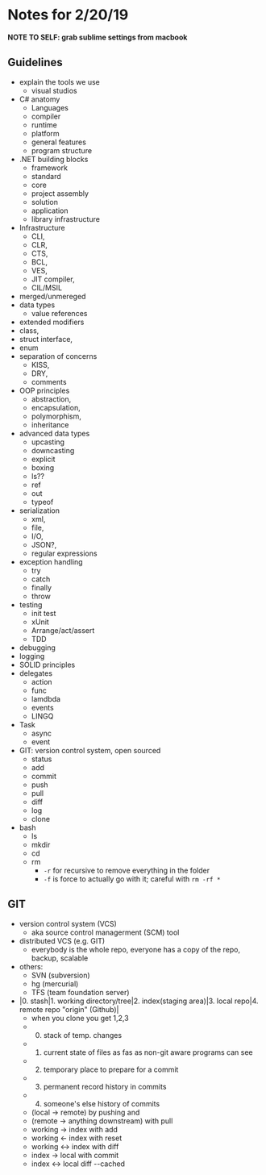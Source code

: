 # Notes for 2/20/19

**NOTE TO SELF: grab sublime settings from macbook**

## Guidelines
- explain the tools we use
	- visual studios
- C# anatomy
	- Languages
	- compiler
	- runtime
	- platform
	- general features
	- program structure
- .NET building blocks
	- framework
	- standard
	- core
	- project assembly
	- solution
	- application
	- library infrastructure
- Infrastructure
	- CLI, 
	- CLR, 
	- CTS, 
	- BCL, 
	- VES, 
	- JIT compiler, 
	- CIL/MSIL
- merged/unmereged
- data types
	- value references
- extended modifiers
- class, 
- struct interface, 
- enum
- separation of concerns
	- KISS, 
	- DRY, 
	- comments 
- OOP principles
	- abstraction, 
	- encapsulation, 
	- polymorphism, 
	- inheritance
- advanced data types
	- upcasting
	- downcasting
	- explicit
	- boxing
	- ls??
	- ref
	- out
	- typeof
- serialization
	- xml, 
	- file, 
	- I/O, 
	- JSON?, 
	- regular expressions
- exception handling
	- try
	- catch
	- finally
	- throw
- testing
	- init test
	- xUnit
	- Arrange/act/assert
	- TDD
- debugging
- logging
- SOLID principles
- delegates
	- action
	- func
	- lamdbda
	- events 
	- LINGQ
- Task
	- async
	- event
- GIT: version control system, open sourced
	- status
	- add
	- commit
	- push
	- pull
	- diff
	- log
	- clone
- bash
	- ls
	- mkdir
	- cd
	- rm
		- `-r` for recursive to remove everything in the folder
		- `-f` is force to actually go with it; careful with `rm -rf *`

## GIT
- version control system (VCS)
	- aka source control managerment (SCM) tool
- distributed VCS (e.g. GIT)
	- everybody is the whole repo, everyone has a copy of the repo, backup, scalable
- others:
	- SVN (subversion)
	- hg (mercurial)
	- TFS (team foundation server)
- |0. stash|1. working directory/tree|2. index(staging area)|3. local repo|4. remote repo "origin" (Github)|
	- when you clone you get 1,2,3
	- 0. stack of temp. changes
	- 1. current state of files as fas as non-git aware programs can see
	- 2. temporary place to prepare for a commit
	- 3. permanent record history in commits
	- 4. someone's else history of commits
	- (local 	-> remote) by pushing and 
	- (remote 	-> anything downstream) with pull
	- working 	-> index with add
	- working 	<- index with reset
	- working 	<-> index with diff
	- index 	-> local with commit
	- index 	<-> local diff --cached